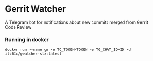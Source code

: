# Gerrit Watcher
A Telegram bot for notifications about new commits merged from Gerrit Code Review

### Running in docker
`docker run --name gw -e TG_TOKEN=TOKEN -e TG_CHAT_ID=ID -d itz63c/gwatcher-stx:latest`

